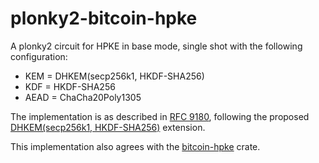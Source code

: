 # plonky2-bitcoin-hpke

A plonky2 circuit for HPKE in base mode, single shot with the following configuration:
- KEM = DHKEM(secp256k1, HKDF-SHA256)
- KDF = HKDF-SHA256
- AEAD = ChaCha20Poly1305

The implementation is as described in [RFC 9180](https://datatracker.ietf.org/doc/rfc9180/), following the proposed [DHKEM(secp256k1, HKDF-SHA256)](https://www.ietf.org/archive/id/draft-wahby-cfrg-hpke-kem-secp256k1-01.html) extension.

This implementation also agrees with the [bitcoin-hpke](https://crates.io/crates/bitcoin-hpke) crate.
